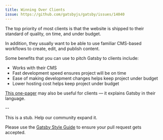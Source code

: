 ```yaml
---
title: Winning Over Clients
issue: https://github.com/gatsbyjs/gatsby/issues/14040
---
```


The top priority of most clients is that the website is shipped to their standard of quality, on time, and under budget.

In addition, they usually want to be able to use familiar CMS-based workflows to create, edit, and publish content.

Some benefits that you can use to pitch Gatsby to clients include:

- Works with their CMS
- Fast development speed ensures project will be on time
- Ease of making development changes helps keep project under budget
- Lower hosting cost helps keep project under budget

[This one-pager](/gatsby-one-pager.pdf) may also be useful for clients ― it explains Gatsby in their language.

\--

This is a stub. Help our community expand it.

Please use the [Gatsby Style Guide](/contributing/gatsby-style-guide/) to ensure your
pull request gets accepted.
